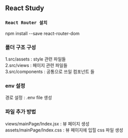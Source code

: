 ## React Study

### `React Router 설치`

npm install --save react-router-dom

### 폴더 구조 구성

1.src/assets : style 관련 파일들  
2.src/views : 페이지 관련 파일들  
3.src/components : 공통으로 쓰일 컴포넌트 들

### env 설정

경로 설정 : .env file 생성

### 파일 추가 방법

views/mainPage/Index.jsx : 뷰 페이지 생성  
assets/mainPage/Index.css : 뷰 페이지에 입힐 css 파일 생성
